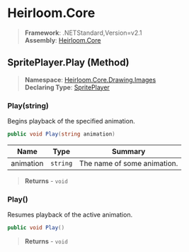 # Heirloom.Core

> **Framework**: .NETStandard,Version=v2.1  
> **Assembly**: [Heirloom.Core][0]

## SpritePlayer.Play (Method)

> **Namespace**: [Heirloom.Core.Drawing.Images][0]  
> **Declaring Type**: [SpritePlayer][1]

### Play(string)

Begins playback of the specified animation.

```cs
public void Play(string animation)
```

| Name      | Type     | Summary                     |
|-----------|----------|-----------------------------|
| animation | `string` | The name of some animation. |

> **Returns** - `void`

### Play()

Resumes playback of the active animation.

```cs
public void Play()
```

> **Returns** - `void`

[0]: ../../../Heirloom.Core.md
[1]: ../SpritePlayer.md

